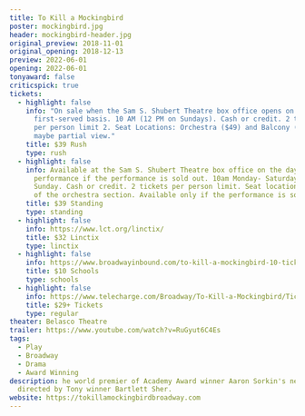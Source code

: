 ```yaml
---
title: To Kill a Mockingbird
poster: mockingbird.jpg
header: mockingbird-header.jpg
original_preview: 2018-11-01
original_opening: 2018-12-13
preview: 2022-06-01
opening: 2022-06-01
tonyaward: false
criticspick: true
tickets:
  - highlight: false
    info: "On sale when the Sam S. Shubert Theatre box office opens on a first-come,
      first-served basis. 10 AM (12 PM on Sundays). Cash or credit. 2 tickets
      per person limit 2. Seat Locations: Orchestra ($49) and Balcony ($39)
      maybe partial view."
    title: $39 Rush
    type: rush
  - highlight: false
    info: Available at the Sam S. Shubert Theatre box office on the day of the
      performance if the performance is sold out. 10am Monday- Saturday, 12pm
      Sunday. Cash or credit. 2 tickets per person limit. Seat locations at back
      of the orchestra section. Available only if the performance is sold out.
    title: $39 Standing
    type: standing
  - highlight: false
    info: https://www.lct.org/linctix/
    title: $32 Linctix
    type: linctix
  - highlight: false
    info: https://www.broadwayinbound.com/to-kill-a-mockingbird-10-tickets-for-nyc-public-schools/
    title: $10 Schools
    type: schools
  - highlight: false
    info: https://www.telecharge.com/Broadway/To-Kill-a-Mockingbird/Ticket
    title: $29+ Tickets
    type: regular
theater: Belasco Theatre
trailer: https://www.youtube.com/watch?v=RuGyut6C4Es
tags:
  - Play
  - Broadway
  - Drama
  - Award Winning
description: he world premier of Academy Award winner Aaron Sorkin's new play,
  directed by Tony winner Bartlett Sher.
website: https://tokillamockingbirdbroadway.com
---
```

